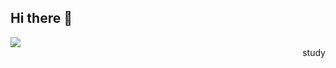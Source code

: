 ## Hi there 👋
<div align="left">
<img src ="https://github-readme-stats.vercel.app/api/top-langs/?username=Znsim&layout=compact"/>
</div>
<div align="right">
  study
</div>
<!--
**Znsim/Znsim** is a ✨ _special_ ✨ repository because its `README.md` (this file) appears on your GitHub profile.

Here are some ideas to get you started:

- 🔭 I’m currently working on ...
- 🌱 I’m currently learning ...
- 👯 I’m looking to collaborate on ...
- 🤔 I’m looking for help with ...
- 💬 Ask me about ...
- 📫 How to reach me: ...
- 😄 Pronouns: ...
- ⚡ Fun fact: ...
-->
